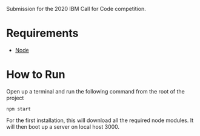 Submission for the 2020 IBM Call for Code competition.

# Requirements

- [Node](https://nodejs.org/en/download/)

# How to Run

Open up a terminal and run the following command from the root of the project

```
npm start
```

For the first installation, this will download all the required node modules. It will then boot up a server on local host 3000.